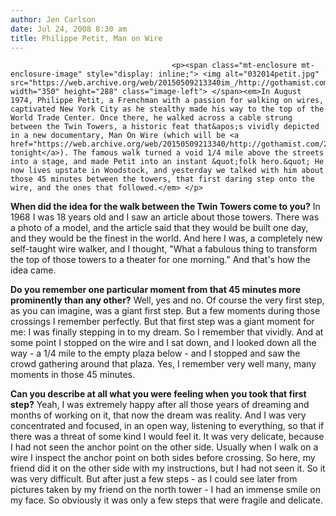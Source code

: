 ```yaml
---
author: Jen Carlson
date: Jul 24, 2008 8:30 am
title: Philippe Petit, Man on Wire
---
```


	
										<p><span class="mt-enclosure mt-enclosure-image" style="display: inline;"> <img alt="032014petit.jpg" src="https://web.archive.org/web/20150509213340im_/http://gothamist.com/attachments/nyc_arts_john/032014petit.jpg" width="350" height="288" class="image-left"> </span><em>In August 1974, Philippe Petit, a Frenchman with a passion for walking on wires, captivated New York City as he stealthy made his way to the top of the World Trade Center. Once there, he walked across a cable strung between the Twin Towers, a historic feat that&apos;s vividly depicted in a new documentary, Man On Wire (which will be <a href="https://web.archive.org/web/20150509213340/http://gothamist.com/2008/07/17/man_on_wire.php">screening tonight</a>). The famous walk turned a void 1/4 mile above the streets into a stage, and made Petit into an instant &quot;folk hero.&quot; He now lives upstate in Woodstock, and yesterday we talked with him about those 45 minutes between the towers, that first daring step onto the wire, and the ones that followed.</em> </p>

<p><strong>When did the idea for the walk between the Twin Towers come to you?</strong> In 1968 I was 18 years old and I saw an article about those towers. There was a photo of a model, and the article said that they would be built one day, and they would be the finest in the world. And here I was, a completely new self-taught wire walker, and I thought, &quot;What a fabulous thing to transform the top of those towers to a theater for one morning.&quot; And that&apos;s how the idea came. </p>

<p><strong>Do you remember one particular moment from that 45 minutes more prominently than any other?</strong> Well, yes and no. Of course the very first step, as you can imagine, was a giant first step. But a few moments during those crossings I remember perfectly. But that first step was a giant moment for me: I was finally stepping in to my dream. So I remember that vividly. And at some point I stopped on the wire and I sat down, and I looked down all the way - a 1/4 mile to the empty plaza below - and I stopped and saw the crowd gathering around that plaza. Yes, I remember very well many, many moments in those 45 minutes. </p>

<p><strong>Can you describe at all what you were feeling when you took that first step?</strong> Yeah, I was extremely happy after all those years of dreaming and months of working on it, that now the dream was reality. And I was very concentrated and focused, in an open way, listening to everything, so that if there was a threat of some kind I would feel it. It was very delicate, because I had not seen the anchor point on the other side. Usually when I walk on a wire I inspect the anchor point on both sides before crossing. So here, my friend did it on the other side with my instructions, but I had not seen it. So it was very difficult. But after just a few steps - as I could see later from pictures taken by my friend on the north tower -  I had an immense smile on my face. So obviously it was only a few steps that were fragile and delicate. </p>					
										
									
				